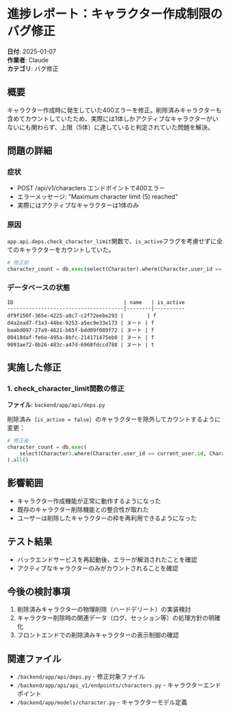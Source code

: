 # 進捗レポート：キャラクター作成制限のバグ修正

**日付**: 2025-01-07  
**作業者**: Claude  
**カテゴリ**: バグ修正

## 概要
キャラクター作成時に発生していた400エラーを修正。削除済みキャラクターも含めてカウントしていたため、実際には1体しかアクティブなキャラクターがいないにも関わらず、上限（5体）に達していると判定されていた問題を解決。

## 問題の詳細

### 症状
- POST /api/v1/characters エンドポイントで400エラー
- エラーメッセージ: "Maximum character limit (5) reached"
- 実際にはアクティブなキャラクターは1体のみ

### 原因
`app.api.deps.check_character_limit`関数で、`is_active`フラグを考慮せずに全てのキャラクターをカウントしていた。

```python
# 修正前
character_count = db.exec(select(Character).where(Character.user_id == current_user.id)).all()
```

### データベースの状態
```
ID                                    | name   | is_active
--------------------------------------|--------|----------
df9f150f-365e-4225-a8c7-c2f72eebe293 | 　     | f
d4a2ead7-f3a3-44be-9253-a5ec9e33e173 | ヌート | f
baabd097-27a9-4621-b65f-bdd09f089f72 | ヌート | f
00418daf-fe6e-495a-8bfc-214171475eb0 | ヌート | f
9093ae72-0b26-483c-a47d-6968fdccd788 | ヌート | t
```

## 実施した修正

### 1. check_character_limit関数の修正
**ファイル**: `backend/app/api/deps.py`

削除済み（`is_active = false`）のキャラクターを除外してカウントするように変更：

```python
# 修正後
character_count = db.exec(
    select(Character).where(Character.user_id == current_user.id, Character.is_active == True)
).all()
```

## 影響範囲
- キャラクター作成機能が正常に動作するようになった
- 既存のキャラクター削除機能との整合性が取れた
- ユーザーは削除したキャラクターの枠を再利用できるようになった

## テスト結果
- バックエンドサービスを再起動後、エラーが解消されたことを確認
- アクティブなキャラクターのみがカウントされることを確認

## 今後の検討事項
1. 削除済みキャラクターの物理削除（ハードデリート）の実装検討
2. キャラクター削除時の関連データ（ログ、セッション等）の処理方針の明確化
3. フロントエンドでの削除済みキャラクターの表示制御の確認

## 関連ファイル
- `/backend/app/api/deps.py` - 修正対象ファイル
- `/backend/app/api/api_v1/endpoints/characters.py` - キャラクターエンドポイント
- `/backend/app/models/character.py` - キャラクターモデル定義